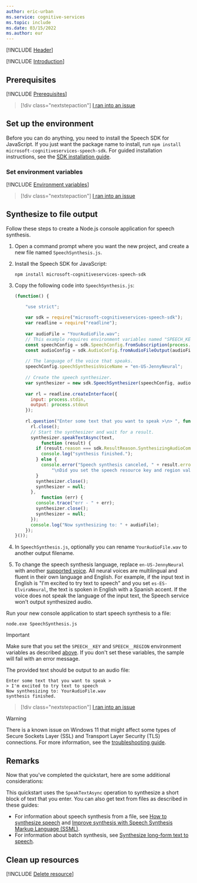 ```yaml
---
author: eric-urban
ms.service: cognitive-services
ms.topic: include
ms.date: 03/15/2022
ms.author: eur
---
```


[!INCLUDE [Header](../../common/javascript.md)]

[!INCLUDE [Introduction](intro.md)]

## Prerequisites

[!INCLUDE [Prerequisites](../../common/azure-prerequisites.md)]

> [!div class="nextstepaction"]
> <a href="https://microsoft.qualtrics.com/jfe/form/SV_0Cl5zkG3CnDjq6O?PLanguage=JAVASCRIPT&Pillar=Speech&Product=text-to-speech&Page=quickstart&Section=Prerequisites" target="_target">I ran into an issue</a>

## Set up the environment

Before you can do anything, you need to install the Speech SDK for JavaScript. If you just want the package name to install, run `npm install microsoft-cognitiveservices-speech-sdk`. For guided installation instructions, see the [SDK installation guide](../../../quickstarts/setup-platform.md?pivots=programming-language-javascript).

### Set environment variables

[!INCLUDE [Environment variables](../../common/environment-variables.md)]

> [!div class="nextstepaction"]
> <a href="https://microsoft.qualtrics.com/jfe/form/SV_0Cl5zkG3CnDjq6O?PLanguage=JAVASCRIPT&Pillar=Speech&Product=text-to-speech&Page=quickstart&Section=Set-up-the-environment" target="_target">I ran into an issue</a>

## Synthesize to file output

Follow these steps to create a Node.js console application for speech synthesis.

1. Open a command prompt where you want the new project, and create a new file named `SpeechSynthesis.js`.
1. Install the Speech SDK for JavaScript:
    ```console
    npm install microsoft-cognitiveservices-speech-sdk
    ```
1. Copy the following code into `SpeechSynthesis.js`:

    ```javascript
    (function() {

        "use strict";
        
        var sdk = require("microsoft-cognitiveservices-speech-sdk");
        var readline = require("readline");
        
        var audioFile = "YourAudioFile.wav";
        // This example requires environment variables named "SPEECH_KEY" and "SPEECH_REGION"
        const speechConfig = sdk.SpeechConfig.fromSubscription(process.env.SPEECH_KEY, process.env.SPEECH_REGION);
        const audioConfig = sdk.AudioConfig.fromAudioFileOutput(audioFile);
        
        // The language of the voice that speaks.
        speechConfig.speechSynthesisVoiceName = "en-US-JennyNeural"; 
        
        // Create the speech synthesizer.
        var synthesizer = new sdk.SpeechSynthesizer(speechConfig, audioConfig);
      
        var rl = readline.createInterface({
          input: process.stdin,
          output: process.stdout
        });
      
        rl.question("Enter some text that you want to speak >\n> ", function (text) {
          rl.close();
          // Start the synthesizer and wait for a result.
          synthesizer.speakTextAsync(text,
              function (result) {
            if (result.reason === sdk.ResultReason.SynthesizingAudioCompleted) {
              console.log("synthesis finished.");
            } else {
              console.error("Speech synthesis canceled, " + result.errorDetails +
                  "\nDid you set the speech resource key and region values?");
            }
            synthesizer.close();
            synthesizer = null;
          },
              function (err) {
            console.trace("err - " + err);
            synthesizer.close();
            synthesizer = null;
          });
          console.log("Now synthesizing to: " + audioFile);
        });
    }());
    ```

1. In `SpeechSynthesis.js`, optionally you can rename `YourAudioFile.wav` to another output filename.

1. To change the speech synthesis language, replace `en-US-JennyNeural` with another [supported voice](~/articles/cognitive-services/speech-service/supported-languages.md#prebuilt-neural-voices). All neural voices are multilingual and fluent in their own language and English. For example, if the input text in English is "I'm excited to try text to speech" and you set `es-ES-ElviraNeural`, the text is spoken in English with a Spanish accent. If the voice does not speak the language of the input text, the Speech service won't output synthesized audio.

Run your new console application to start speech synthesis to a file:

```console
node.exe SpeechSynthesis.js
```

> [!IMPORTANT]
> Make sure that you set the `SPEECH__KEY` and `SPEECH__REGION` environment variables as described [above](#set-environment-variables). If you don't set these variables, the sample will fail with an error message.

The provided text should be output to an audio file:

```console
Enter some text that you want to speak >
> I'm excited to try text to speech
Now synthesizing to: YourAudioFile.wav
synthesis finished.
```

> [!div class="nextstepaction"]
> <a href="https://microsoft.qualtrics.com/jfe/form/SV_0Cl5zkG3CnDjq6O?PLanguage=JAVASCRIPT&Pillar=Speech&Product=text-to-speech&Page=quickstart&Section=Synthesize-to-file-output" target="_target">I ran into an issue</a>

> [!WARNING]
> There is a known issue on Windows 11 that might affect some types of Secure Sockets Layer (SSL) and Transport Layer Security (TLS) connections. For more information, see the [troubleshooting guide](/azure/cognitive-services/speech-service/troubleshooting#connection-closed-or-timeout).

## Remarks
Now that you've completed the quickstart, here are some additional considerations:

This quickstart uses the `SpeakTextAsync` operation to synthesize a short block of text that you enter. You can also get text from files as described in these guides:
- For information about speech synthesis from a file, see [How to synthesize speech](~/articles/cognitive-services/speech-service/how-to-speech-synthesis.md) and [Improve synthesis with Speech Synthesis Markup Language (SSML)](~/articles/cognitive-services/speech-service/speech-synthesis-markup.md).
- For information about batch synthesis, see [Synthesize long-form text to speech](~/articles/cognitive-services/speech-service/long-audio-api.md). 

## Clean up resources

[!INCLUDE [Delete resource](../../common/delete-resource.md)]

